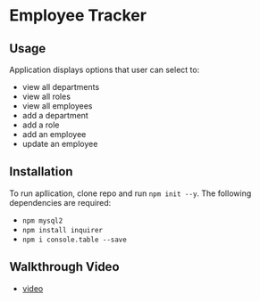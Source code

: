 

# Employee Tracker

## Usage
Application displays options that user can select to:
* view all departments
* view all roles
* view all employees
* add a department
* add a role
* add an employee
* update an employee

## Installation
To run apllication, clone repo and run `npm init --y`. The following dependencies are required:
* `npm mysql2`
* `npm install inquirer`
* `npm i console.table --save`

## Walkthrough Video
* [video](https://drive.google.com/file/d/1VvIjZHksTHqbjnSEawdIVYeMxe9CjVjL/view?usp=sharing)

